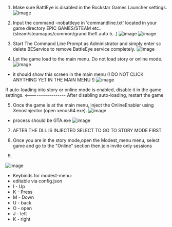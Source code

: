 1. Make sure BattlEye is disabled in the Rockstar Games Launcher settings.
![image](https://github.com/user-attachments/assets/f9237d72-b196-481a-8d06-7bc7892203dd)

2. Input the command -nobattleye in 'commandline.txt' located in your game directory EPIC GAMES/STEAM etc.. (steam/steamapps/common/grand theft auto 5...)
![image](https://github.com/user-attachments/assets/3843d3a0-ee06-40fa-9d37-6f065984e7b8)
![image](https://github.com/user-attachments/assets/f414b95a-82a5-4188-ba6b-d50085f9d8da)

4. Start The Command Line Prompt as Administrator and simply enter sc delete BEService to remove BattleEye service completely.
![image](https://github.com/user-attachments/assets/4d66bc36-e7f7-43d6-b62c-daa0d3a14e83)

5. Let the game load to the main menu. Do not load story or online mode.
![image](https://github.com/user-attachments/assets/7daee378-b0f7-4c90-9665-3eacbac180b5)
- it should show this screen in the main menu (! DO NOT CLICK ANYTHING YET IN THE MAIN MENU !)
![image](https://github.com/user-attachments/assets/f5b69693-94c8-4c1d-ae37-ecfa35be3e2f)


If auto-loading into story or online mode is enabled, disable it in the game settings. <-----------------
After disabling auto-loading, restart the game

5. Once the game is at the main menu, inject the OnlineEnabler using XenosInjector (open xenos64.exe).
![image](https://github.com/user-attachments/assets/4ff45b92-69f4-4b0a-ab04-eb00263fa1b3)

- process should be GTA.exe
![image](https://github.com/user-attachments/assets/e20379db-ccbe-41d0-99c7-f53906cee1da)


7. AFTER THE DLL IS INJECTED SELECT TO GO TO STORY MODE FIRST

8. Once you are in the story mode,open the Modest_menu menu, select game and go to the "Online" section then join invite only sessions
9. 
![image](https://github.com/user-attachments/assets/349035c5-3609-4c93-ad82-4cb9b441841c)

- Keybinds for modest-menu:
- editable via config.json
- I - Up
- K - Press
- M - Down
- U - back
- O - open
- J - left
- K - right
